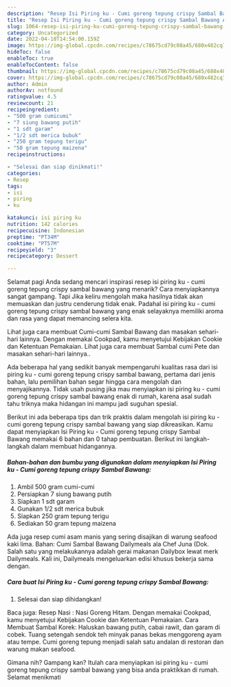 ```yaml
---
description: "Resep Isi Piring ku - Cumi goreng tepung crispy Sambal Bawang Anti Gagal"
title: "Resep Isi Piring ku - Cumi goreng tepung crispy Sambal Bawang Anti Gagal"
slug: 1064-resep-isi-piring-ku-cumi-goreng-tepung-crispy-sambal-bawang-anti-gagal
category: Uncategorized
date: 2022-04-18T14:54:00.159Z
image: https://img-global.cpcdn.com/recipes/c78675cd79c08a45/680x482cq70/isi-piring-ku-cumi-goreng-tepung-crispy-sambal-bawang-foto-resep-utama.jpg
hideToc: false
enableToc: true
enableTocContent: false
thumbnail: https://img-global.cpcdn.com/recipes/c78675cd79c08a45/680x482cq70/isi-piring-ku-cumi-goreng-tepung-crispy-sambal-bawang-foto-resep-utama.jpg
cover: https://img-global.cpcdn.com/recipes/c78675cd79c08a45/680x482cq70/isi-piring-ku-cumi-goreng-tepung-crispy-sambal-bawang-foto-resep-utama.jpg
author: Admin
authorAv: notfound
ratingvalue: 4.5
reviewcount: 21
recipeingredient:
- "500 gram cumicumi"
- "7 siung bawang putih"
- "1 sdt garam"
- "1/2 sdt merica bubuk"
- "250 gram tepung terigu"
- "50 gram tepung maizena"
recipeinstructions:

- "Selesai dan siap dinikmati!"
categories:
- Resep
tags:
- isi
- piring
- ku

katakunci: isi piring ku 
nutrition: 142 calories
recipecuisine: Indonesian
preptime: "PT34M"
cooktime: "PT57M"
recipeyield: "3"
recipecategory: Dessert

---
```



Selamat pagi Anda sedang mencari inspirasi resep isi piring ku - cumi goreng tepung crispy sambal bawang yang menarik? Cara menyiapkannya sangat gampang. Tapi Jika keliru mengolah maka hasilnya tidak akan memuaskan dan justru cenderung tidak enak. Padahal isi piring ku - cumi goreng tepung crispy sambal bawang yang enak selayaknya memiliki aroma dan rasa yang dapat memancing selera kita.


Lihat juga cara membuat Cumi-cumi Sambal Bawang dan masakan sehari-hari lainnya. Dengan memakai Cookpad, kamu menyetujui Kebijakan Cookie dan Ketentuan Pemakaian. Lihat juga cara membuat Sambal cumi Pete dan masakan sehari-hari lainnya..

Ada beberapa hal yang sedikit banyak mempengaruhi kualitas rasa dari isi piring ku - cumi goreng tepung crispy sambal bawang, pertama dari jenis bahan, lalu pemilihan bahan segar hingga cara mengolah dan menyajikannya. Tidak usah pusing jika mau menyiapkan isi piring ku - cumi goreng tepung crispy sambal bawang enak di rumah, karena asal sudah tahu triknya maka hidangan ini mampu jadi suguhan spesial.


Berikut ini ada beberapa tips dan trik praktis dalam mengolah isi piring ku - cumi goreng tepung crispy sambal bawang yang siap dikreasikan. Kamu dapat menyiapkan Isi Piring ku - Cumi goreng tepung crispy Sambal Bawang memakai 6 bahan dan 0 tahap pembuatan. Berikut ini langkah-langkah dalam membuat hidangannya.

<!--inarticleads1-->

##### Bahan-bahan dan bumbu yang digunakan dalam menyiapkan Isi Piring ku - Cumi goreng tepung crispy Sambal Bawang:

1. Ambil 500 gram cumi-cumi
1. Persiapkan 7 siung bawang putih
1. Siapkan 1 sdt garam
1. Gunakan 1/2 sdt merica bubuk
1. Siapkan 250 gram tepung terigu
1. Sediakan 50 gram tepung maizena


Ada juga resep cumi asam manis yang sering disajikan di warung seafood kaki lima. Bahan: Cumi Sambal Bawang Dailymeals ala Chef Juna (Dok. Salah satu yang melakukannya adalah gerai makanan Dailybox lewat merk Dailymeals. Kali ini, Dailymeals mengeluarkan edisi khusus bekerja sama dengan. 

<!--inarticleads2-->

##### Cara buat Isi Piring ku - Cumi goreng tepung crispy Sambal Bawang:


1. Selesai dan siap dihidangkan!

Baca juga: Resep Nasi : Nasi Goreng Hitam. Dengan memakai Cookpad, kamu menyetujui Kebijakan Cookie dan Ketentuan Pemakaian. Cara Membuat Sambal Korek: Haluskan bawang putih, cabai rawit, dan garam di cobek. Tuang setengah sendok teh minyak panas bekas menggoreng ayam atau tempe. Cumi goreng tepung menjadi salah satu andalan di restoran dan warung makan seafood. 

Gimana nih? Gampang kan? Itulah cara menyiapkan isi piring ku - cumi goreng tepung crispy sambal bawang yang bisa anda praktikkan di rumah. Selamat menikmati
